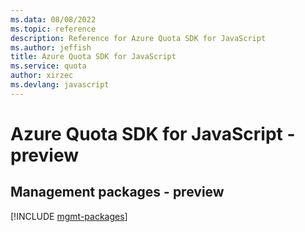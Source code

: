 ```yaml
---
ms.data: 08/08/2022
ms.topic: reference
description: Reference for Azure Quota SDK for JavaScript
ms.author: jeffish
title: Azure Quota SDK for JavaScript
ms.service: quota
author: xirzec
ms.devlang: javascript
---
```

# Azure Quota SDK for JavaScript - preview

## Management packages - preview
[!INCLUDE [mgmt-packages](quota-mgmt-index.md)]